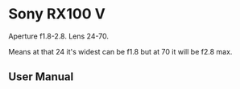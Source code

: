 # Sony RX100 V

Aperture f1.8-2.8. Lens 24-70.

Means at that 24 it's widest can be f1.8 but at 70 it will be f2.8 max.

## User Manual

[](https://www.sony.com/electronics/support/compact-cameras-dsc-rx-series/dsc-rx100m5/manuals)
